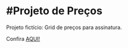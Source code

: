 <h1>#Projeto de Preços</h1>
<p>Projeto fictício: Grid de preços para assinatura.</p>
<p>Confira <a href="https://iasmincqfernandes.github.io/Projeto-Precos/">AQUI!</a><p>
